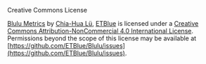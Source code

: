 Creative Commons License

[Blulu Metrics](https://blulu.tw) by [Chia-Hua Lü](https://twitter.com/chiahua0515), [ETBlue](https://twitter.com/etblue) is licensed under a [Creative Commons Attribution-NonCommercial 4.0 International License](https://creativecommons.org/licenses/by-nc/4.0/).
Permissions beyond the scope of this license may be available at [https://github.com/ETBlue/Blulu/issues](https://github.com/ETBlue/Blulu/issues).
